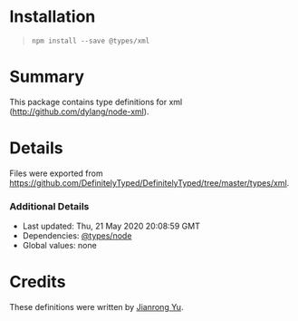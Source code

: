 # Installation
> `npm install --save @types/xml`

# Summary
This package contains type definitions for xml (http://github.com/dylang/node-xml).

# Details
Files were exported from https://github.com/DefinitelyTyped/DefinitelyTyped/tree/master/types/xml.

### Additional Details
 * Last updated: Thu, 21 May 2020 20:08:59 GMT
 * Dependencies: [@types/node](https://npmjs.com/package/@types/node)
 * Global values: none

# Credits
These definitions were written by [Jianrong Yu](https://github.com/YuJianrong).
